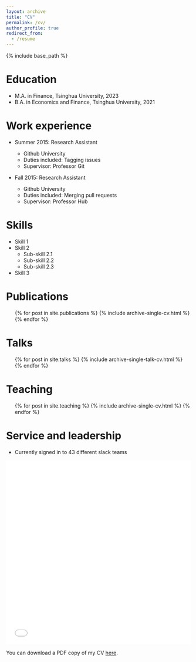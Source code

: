 ```yaml
---
layout: archive
title: "CV"
permalink: /cv/
author_profile: true
redirect_from:
  - /resume
---
```


{% include base_path %}




Education
======
* M.A. in Finance, Tsinghua University, 2023 
* B.A. in Economics and Finance, Tsinghua University, 2021

Work experience
======
* Summer 2015: Research Assistant
  * Github University
  * Duties included: Tagging issues
  * Supervisor: Professor Git

* Fall 2015: Research Assistant
  * Github University
  * Duties included: Merging pull requests
  * Supervisor: Professor Hub
  
Skills
======
* Skill 1
* Skill 2
  * Sub-skill 2.1
  * Sub-skill 2.2
  * Sub-skill 2.3
* Skill 3

Publications
======
  <ul>{% for post in site.publications %}
    {% include archive-single-cv.html %}
  {% endfor %}</ul>
  
 
  
Talks
======
  <ul>{% for post in site.talks %}
    {% include archive-single-talk-cv.html %}
  {% endfor %}</ul>
  
Teaching
======
  <ul>{% for post in site.teaching %}
    {% include archive-single-cv.html %}
  {% endfor %}</ul>
  
Service and leadership
======
* Currently signed in to 43 different slack teams


<iframe src="/files/李新成个人简历.pdf" width="100%" height="500" frameborder="no" border="0" marginwidth="0" marginheight="0"></iframe>

You can download a PDF copy of my CV [here](/files/李新成个人简历.pdf).
